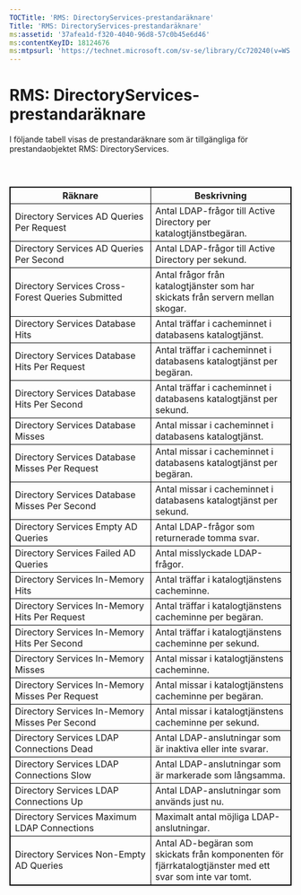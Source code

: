 ```yaml
---
TOCTitle: 'RMS: DirectoryServices-prestandaräknare'
Title: 'RMS: DirectoryServices-prestandaräknare'
ms:assetid: '37afea1d-f320-4040-96d8-57c0b45e6d46'
ms:contentKeyID: 18124676
ms:mtpsurl: 'https://technet.microsoft.com/sv-se/library/Cc720240(v=WS.10)'
---
```


RMS: DirectoryServices-prestandaräknare
=======================================

I följande tabell visas de prestandaräknare som är tillgängliga för prestandaobjektet RMS: DirectoryServices.

###  

 
<table style="border:1px solid black;">
<colgroup>
<col width="50%" />
<col width="50%" />
</colgroup>
<thead>
<tr class="header">
<th style="border:1px solid black;" >Räknare</th>
<th style="border:1px solid black;" >Beskrivning</th>
</tr>
</thead>
<tbody>
<tr class="odd">
<td style="border:1px solid black;">Directory Services AD Queries Per Request</td>
<td style="border:1px solid black;">Antal LDAP-frågor till Active Directory per katalogtjänstbegäran.</td>
</tr>
<tr class="even">
<td style="border:1px solid black;">Directory Services AD Queries Per Second</td>
<td style="border:1px solid black;">Antal LDAP-frågor till Active Directory per sekund.</td>
</tr>
<tr class="odd">
<td style="border:1px solid black;">Directory Services Cross-Forest Queries Submitted</td>
<td style="border:1px solid black;">Antal frågor från katalogtjänster som har skickats från servern mellan skogar.</td>
</tr>
<tr class="even">
<td style="border:1px solid black;">Directory Services Database Hits</td>
<td style="border:1px solid black;">Antal träffar i cacheminnet i databasens katalogtjänst.</td>
</tr>
<tr class="odd">
<td style="border:1px solid black;">Directory Services Database Hits Per Request</td>
<td style="border:1px solid black;">Antal träffar i cacheminnet i databasens katalogtjänst per begäran.</td>
</tr>
<tr class="even">
<td style="border:1px solid black;">Directory Services Database Hits Per Second</td>
<td style="border:1px solid black;">Antal träffar i cacheminnet i databasens katalogtjänst per sekund.</td>
</tr>
<tr class="odd">
<td style="border:1px solid black;">Directory Services Database Misses</td>
<td style="border:1px solid black;">Antal missar i cacheminnet i databasens katalogtjänst.</td>
</tr>
<tr class="even">
<td style="border:1px solid black;">Directory Services Database Misses Per Request</td>
<td style="border:1px solid black;">Antal missar i cacheminnet i databasens katalogtjänst per begäran.</td>
</tr>
<tr class="odd">
<td style="border:1px solid black;">Directory Services Database Misses Per Second</td>
<td style="border:1px solid black;">Antal missar i cacheminnet i databasens katalogtjänst per sekund.</td>
</tr>
<tr class="even">
<td style="border:1px solid black;">Directory Services Empty AD Queries</td>
<td style="border:1px solid black;">Antal LDAP-frågor som returnerade tomma svar.</td>
</tr>
<tr class="odd">
<td style="border:1px solid black;">Directory Services Failed AD Queries</td>
<td style="border:1px solid black;">Antal misslyckade LDAP-frågor.</td>
</tr>
<tr class="even">
<td style="border:1px solid black;">Directory Services In-Memory Hits</td>
<td style="border:1px solid black;">Antal träffar i katalogtjänstens cacheminne.</td>
</tr>
<tr class="odd">
<td style="border:1px solid black;">Directory Services In-Memory Hits Per Request</td>
<td style="border:1px solid black;">Antal träffar i katalogtjänstens cacheminne per begäran.</td>
</tr>
<tr class="even">
<td style="border:1px solid black;">Directory Services In-Memory Hits Per Second</td>
<td style="border:1px solid black;">Antal träffar i katalogtjänstens cacheminne per sekund.</td>
</tr>
<tr class="odd">
<td style="border:1px solid black;">Directory Services In-Memory Misses</td>
<td style="border:1px solid black;">Antal missar i katalogtjänstens cacheminne.</td>
</tr>
<tr class="even">
<td style="border:1px solid black;">Directory Services In-Memory Misses Per Request</td>
<td style="border:1px solid black;">Antal missar i katalogtjänstens cacheminne per begäran.</td>
</tr>
<tr class="odd">
<td style="border:1px solid black;">Directory Services In-Memory Misses Per Second</td>
<td style="border:1px solid black;">Antal missar i katalogtjänstens cacheminne per sekund.</td>
</tr>
<tr class="even">
<td style="border:1px solid black;">Directory Services LDAP Connections Dead</td>
<td style="border:1px solid black;">Antal LDAP-anslutningar som är inaktiva eller inte svarar.</td>
</tr>
<tr class="odd">
<td style="border:1px solid black;">Directory Services LDAP Connections Slow</td>
<td style="border:1px solid black;">Antal LDAP-anslutningar som är markerade som långsamma.</td>
</tr>
<tr class="even">
<td style="border:1px solid black;">Directory Services LDAP Connections Up</td>
<td style="border:1px solid black;">Antal LDAP-anslutningar som används just nu.</td>
</tr>
<tr class="odd">
<td style="border:1px solid black;">Directory Services Maximum LDAP Connections</td>
<td style="border:1px solid black;">Maximalt antal möjliga LDAP-anslutningar.</td>
</tr>
<tr class="even">
<td style="border:1px solid black;">Directory Services Non-Empty AD Queries</td>
<td style="border:1px solid black;">Antal AD-begäran som skickats från komponenten för fjärrkatalogtjänster med ett svar som inte var tomt.</td>
</tr>
</tbody>
</table>

